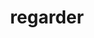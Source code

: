 ---
title: "regarder"
alias: 
type: verb
meaning: to look
tags:
 - french
 - vocab
 - verb
created: 2023.01.08 12:31
created_by: Ádám
---